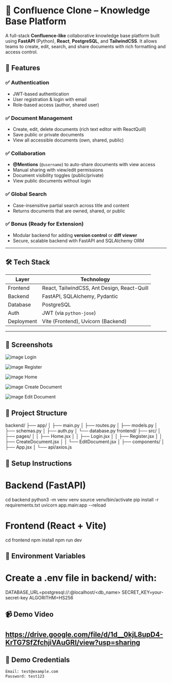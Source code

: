# 🧠 Confluence Clone – Knowledge Base Platform

A full-stack **Confluence-like** collaborative knowledge base platform built using **FastAPI** (Python), **React**, **PostgreSQL**, and **TailwindCSS**. It allows teams to create, edit, search, and share documents with rich formatting and access control.

## 🚀 Features

### ✅ Authentication
- JWT-based authentication
- User registration & login with email
- Role-based access (author, shared user)

### ✅ Document Management
- Create, edit, delete documents (rich text editor with ReactQuill)
- Save public or private documents
- View all accessible documents (own, shared, public)

### ✅ Collaboration
- **@Mentions** (`@username`) to auto-share documents with view access
- Manual sharing with view/edit permissions
- Document visibility toggles (public/private)
- View public documents without login

### ✅ Global Search
- Case-insensitive partial search across title and content
- Returns documents that are owned, shared, or public

### ✅ Bonus (Ready for Extension)
- Modular backend for adding **version control** or **diff viewer**
- Secure, scalable backend with FastAPI and SQLAlchemy ORM

---

## 🛠️ Tech Stack

| Layer       | Technology                        |
|------------|------------------------------------|
| Frontend    | React, TailwindCSS, Ant Design, React-Quill |
| Backend     | FastAPI, SQLAlchemy, Pydantic     |
| Database    | PostgreSQL                        |
| Auth        | JWT (via `python-jose`)           |
| Deployment  | Vite (Frontend), Uvicorn (Backend)|

---

## 📸 Screenshots
![image](https://github.com/user-attachments/assets/ea6291ab-c7c1-455a-89cf-ef30cadb5291)
Login

![image](https://github.com/user-attachments/assets/e4b9b350-671c-4788-b4a5-6bda2e1e5e1a)
Register

![image](https://github.com/user-attachments/assets/5ae1d4ea-b10a-475f-9c14-85463049746d)
Home

![image](https://github.com/user-attachments/assets/656e565c-140d-4e7e-9d5a-151dfef4e5aa)
Create Document

![image](https://github.com/user-attachments/assets/62df8766-18e7-4776-8267-de404e286e8d)
Edit Document


## 📂 Project Structure
backend/
├── app/
│   ├── main.py
│   ├── routes.py
│   ├── models.py
│   ├── schemas.py
│   ├── auth.py
│   └── database.py
frontend/
├── src/
│   ├── pages/
│   │   ├── Home.jsx
│   │   ├── Login.jsx
│   │   ├── Register.jsx
│   │   ├── CreateDocument.jsx
│   │   └── EditDocument.jsx
│   ├── components/
│   ├── App.jsx
│   └── api/axios.js


## 🧰 Setup Instructions
# Backend (FastAPI)
cd backend
python3 -m venv venv
source venv/bin/activate
pip install -r requirements.txt
uvicorn app.main:app --reload

# Frontend (React + Vite)
cd frontend
npm install
npm run dev

## 🔐 Environment Variables
# Create a .env file in backend/ with:
DATABASE_URL=postgresql://<username>:<password>@localhost/<db_name>
SECRET_KEY=your-secret-key
ALGORITHM=HS256


## 📹 Demo Video
https://drive.google.com/file/d/1d__0kjL8upD4-KrTG7SfZfchjiVAuGRI/view?usp=sharing
---

## 🧪 Demo Credentials

```bash
Email: test@example.com
Password: test123

